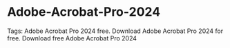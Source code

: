 # Adobe-Acrobat-Pro-2024
Tags: Adobe Acrobat Pro 2024 free. Download Adobe Acrobat Pro 2024 for free. Download free Adobe Acrobat Pro 2024
